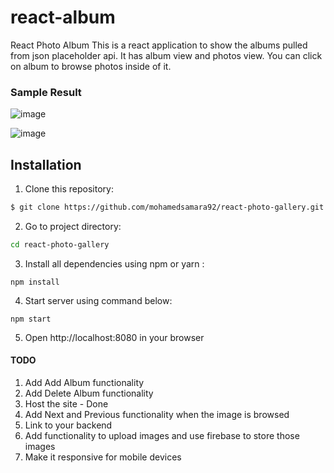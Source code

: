 # react-album

React Photo Album
This is a react application to show the albums pulled from json placeholder api.
It has album view and photos view. You can click on album to browse photos inside of it.


### Sample Result
![image](https://github.com/msn2106/react-album/assets/56197385/4dc03d89-c2e4-438c-a113-9154b3d94d3d)

![image](https://github.com/msn2106/react-album/assets/56197385/bf6a5181-6653-468a-bc20-4de172265c43)


## Installation
1. Clone this repository:
```bash
$ git clone https://github.com/mohamedsamara92/react-photo-gallery.git
```
2. Go to project directory:
```bash
cd react-photo-gallery
```
3. Install all dependencies using npm or yarn :
```
npm install
```
4. Start server using command below:
```
npm start
```
5. Open http://localhost:8080 in your browser</s>


#### TODO
1. Add Add Album functionality
2. Add Delete Album functionality
3. Host the site - Done
4. Add Next and Previous functionality when the image is browsed
5. Link to your backend
6. Add functionality to upload images and use firebase to store those images
7. Make it responsive for mobile devices
